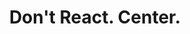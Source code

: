 ---
layout: threshold
title: Don't React. Center.
h1_mark: Center.
h1_hr: true
permalink: /program/
css_id: program
data_key: program
---